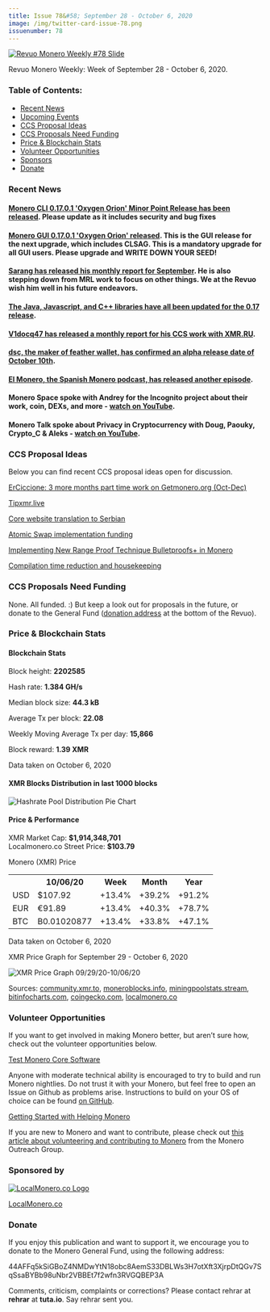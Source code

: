 ```yaml
---
title: Issue 78&#58; September 28 - October 6, 2020
image: /img/twitter-card-issue-78.png
issuenumber: 78
---
```

[<img src="/img/img-issue78.png" alt="Revuo Monero Weekly #78 Slide" class="img-lead">](/issue-78.html)

<p class="text-lead">Revuo Monero Weekly: Week of September 28 - October 6, 2020.</p>
<!--more-->

<h3>Table of Contents:</h3>
<ul class="contents">
    <li><a href="#news">Recent News</a></li>
    <li><a href="#events">Upcoming Events</a></li>
    <li><a href="#ideas">CCS Proposal Ideas</a></li>
    <li><a href="#proposals">CCS Proposals Need Funding</a></li>
    <li><a href="#stats">Price & Blockchain Stats</a></li>
    <li><a href="#volunteer">Volunteer Opportunities</a></li>
    <li><a href="#sponsor">Sponsors</a></li>
    <li><a href="#donate">Donate</a></li>
</ul>

<h3 id="news">Recent News</h3>

<div class="newsbyte">
    <h4><a href="https://www.getmonero.org/2020/09/27/monero-0.17.0.1-released.html" target="_blank">Monero CLI 0.17.0.1 'Oxygen Orion' Minor Point Release has been released</a>. Please update as it includes security and bug fixes</h4>
</div>

<div class="newsbyte">
    <h4><a href="https://www.getmonero.org/2020/10/05/monero-GUI-0.17.0.1-released.html" target="_blank">Monero GUI 0.17.0.1 'Oxygen Orion' released</a>. This is the GUI release for the next upgrade, which includes CLSAG. This is a mandatory upgrade for all GUI users. Please upgrade and WRITE DOWN YOUR SEED!</h4>
</div>

<div class="newsbyte">
    <h4><a href="https://www.reddit.com/r/Monero/comments/j2oncd/september_monthly_report_from_sarang_noether/" target="_blank">Sarang has released his monthly report for September</a>. He is also stepping down from MRL work to focus on other things. We at the Revuo wish him well in his future endeavors.</h4>
</div>

<div class="newsbyte">
    <h4><a href="https://www.reddit.com/r/Monero/comments/j3bu14/java_javascript_c_libraries_updated_to_monero/" target="_blank">The Java, Javascript, and C++ libraries have all been updated for the 0.17 release</a>.</h4>
</div>

<div class="newsbyte">
    <h4><a href="https://www.reddit.com/r/Monero/comments/j4lywd/august_september_monthly_report_from_v1docq47_ccs/" target="_blank">V1docq47 has released a monthly report for his CCS work with XMR.RU</a>.</h4>
</div>

<div class="newsbyte">
    <h4><a href="https://www.reddit.com/r/Monero/comments/j36h6w/psa_feather_wallet_is_coming_alpha_release_10/" target="_blank">dsc, the maker of feather wallet, has confirmed an alpha release date of October 10th</a>.</h4>
</div>

<div class="newsbyte">
    <h4><a href="https://anchor.fm/elmonero/episodes/7-Mesa-Redonda-ekjpnn" target="_blank">El Monero, the Spanish Monero podcast, has released another episode</a>.</h4>
</div>

<div class="newsbyte">
    <h4>Monero Space spoke with Andrey for the Incognito project about their work, coin, DEXs, and more - <a href="https://www.youtube.com/watch?v=l4fTMFd-OsI" target="_blank">watch on YouTube</a>.</h4>
</div>

<div class="newsbyte">
    <h4>Monero Talk spoke about Privacy in Cryptocurrency with Doug, Paouky, Crypto_C & Aleks - <a href="https://www.youtube.com/watch?v=y3VffaKwMO0" target="_blank">watch on YouTube</a>.</h4>
</div>

<h3 id="ideas">CCS Proposal Ideas</h3>

<p>Below you can find recent CCS proposal ideas open for discussion.</p>

<div class="proposal">
<p><a href="https://repo.getmonero.org/monero-project/ccs-proposals/-/merge_requests/175" target="_blank">ErCiccione: 3 more months part time work on Getmonero.org (Oct-Dec)</a></p>
</div>

<div class="proposal">
<p><a href="https://repo.getmonero.org/monero-project/ccs-proposals/-/merge_requests/173" target="_blank">Tipxmr.live</a></p>
</div>

<div class="proposal">
<p><a href="https://repo.getmonero.org/monero-project/ccs-proposals/-/merge_requests/172" target="_blank">Core website translation to Serbian</a></p>
</div>

<div class="proposal">
<p><a href="https://repo.getmonero.org/monero-project/ccs-proposals/-/merge_requests/168" target="_blank">Atomic Swap implementation funding</a></p>
</div>

<div class="proposal">
<p><a href="https://repo.getmonero.org/monero-project/ccs-proposals/-/merge_requests/156" target="_blank">Implementing New Range Proof Technique Bulletproofs+ in Monero</a></p>
</div>

<div class="proposal">
<p><a href="https://repo.getmonero.org/monero-project/ccs-proposals/-/merge_requests/138" target="_blank">Compilation time reduction and housekeeping</a></p>
</div>

<h3 id="proposals">CCS Proposals Need Funding</h3>

None. All funded. :) But keep a look out for proposals in the future, or donate to the General Fund (<a href="#donate">donation address</a> at the bottom of the Revuo).

<h3 id="stats">Price & Blockchain Stats</h3>

<h4 class="stat">Blockchain Stats</h4>

<div class="bcstats">
    <p>Block height: <b>2202585</b></p>
    <p>Hash rate: <b>1.384 GH/s</b></p>
    <p>Median block size: <b>44.3 kB</b></p>
    <p>Average Tx per block: <b>22.08</b></p>
    <p>Weekly Moving Average Tx per day: <b>15,866</b></p>
    <p>Block reward: <b>1.39 XMR</b></p>
</div>
<p class="note">Data taken on October 6, 2020</p>

<h4 class="stat">XMR Blocks Distribution in last 1000 blocks</h4>
<p><img src="/img/hashrate-pool-distribution-1006.png" alt="Hashrate Pool Distribution Pie Chart"/></p>

<h4 class="stat">Price & Performance</h4>

<div class="price-intro">XMR Market Cap: <b>$1,914,348,701</b><br>Localmonero.co Street Price: <b>$103.79</b></div>

<p class="table-title">Monero (XMR) Price</p>
<table class="price-table">
  <tr class="row1">
    <th></th>
    <th>10/06/20</th>
    <th>Week</th>
    <th>Month</th>
    <th>Year</th>
  </tr>
  <tr>
    <td data-th="XMR to">USD</td>
    <td data-th="10/06/20">$107.92</td>
    <td data-th="Week" class="green">+13.4%</td>
    <td data-th="Month" class="green">+39.2%</td>
    <td data-th="Year" class="green">+91.2%</td>
  </tr>
  <tr class="row3">
    <td data-th="XMR to">EUR</td>
    <td data-th="10/06/20">€91.89</td>
    <td data-th="Week" class="green">+13.4%</td>
    <td data-th="Month" class="green">+40.3%</td>
    <td data-th="Year" class="green">+78.7%</td>
  </tr>
  <tr>
    <td data-th="XMR to">BTC</td>
    <td data-th="10/06/20">B0.01020877</td>
    <td data-th="Week" class="green">+13.4%</td>
    <td data-th="Month" class="green">+33.8%</td>
    <td data-th="Year" class="green">+47.1%</td>
  </tr>
</table>
<p class="note">Data taken on October 6, 2020</p>

<p class="table-title">XMR Price Graph for September 29 - October 6, 2020</p>

![XMR Price Graph 09/29/20-10/06/20](/img/weekly-chart-1006.png "XMR Price Graph 09/29/20-10/06/20") 

Sources: <a href="https://community.xmr.to/explorer/mainnet/" target="_blank">community.xmr.to</a>, <a href="https://moneroblocks.info/stats/transaction-stats" target="_blank">moneroblocks.info</a>, <a href="https://miningpoolstats.stream/monero" target="_blank">miningpoolstats.stream</a>, <a href="https://bitinfocharts.com/monero/" target="_blank">bitinfocharts.com</a>, <a href="https://www.coingecko.com/" target="_blank">coingecko.com</a>, <a href="https://localmonero.co/" target="_blank">localmonero.co</a>

<h3 id="volunteer">Volunteer Opportunities</h3>

<p>If you want to get involved in making Monero better, but aren’t sure how, check out the volunteer opportunities below.</p>

<div class="newsbyte">
    <p class="date"><a href="https://github.com/monero-project/monero" target="_blank">Test Monero Core Software</a></p>
    <p>Anyone with moderate technical ability is encouraged to try to build and run Monero nightlies. Do not trust it with your Monero, but feel free to open an Issue on Github as problems arise. Instructions to build on your OS of choice can be found <a href="https://github.com/monero-project/monero#compiling-monero-from-source" target="_blank">on GitHub</a>. </p>
</div>

<div class="newsbyte">
    <p class="date"><a href="https://github.com/monero-project/monero" target="_blank">Getting Started with Helping Monero</a></p>
    <p>If you are new to Monero and want to contribute, please check out <a href="https://www.monerooutreach.org/stories/getting-started-helping-monero.php" target="_blank">this article about volunteering and contributing to Monero</a> from the Monero Outreach Group. </p>
</div>

<h3 id="sponsor">Sponsored by</h3>

<p><a href="https://localmonero.co/" target="_blank"><img src="/img/localmonero-logo.png" alt="LocalMonero.co Logo" class="localmonero"></a></p>

<p class="text-center"><a href="https://localmonero.co/" target="_blank">LocalMonero.co</a></p>

<h3 id="donate">Donate</h3>

<p markdown="1">If you enjoy this publication and want to support it, we encourage you to donate to the Monero General Fund, using the following address:</p>

<p class="address" markdown="1">44AFFq5kSiGBoZ4NMDwYtN18obc8AemS33DBLWs3H7otXft3XjrpDtQGv7SqSsaBYBb98uNbr2VBBEt7f2wfn3RVGQBEP3A</p>

<!--p><a href="monero:44AFFq5kSiGBoZ4NMDwYtN18obc8AemS33DBLWs3H7otXft3XjrpDtQGv7SqSsaBYBb98uNbr2VBBEt7f2wfn3RVGQBEP3A" class="qr"><img src="/img/donate-monero.png"></a></p-->

Comments, criticism, complaints or corrections? Please contact rehrar at **rehrar** at **tuta.io**. Say rehrar sent you.